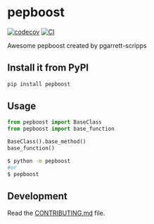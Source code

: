 # pepboost

[![codecov](https://codecov.io/gh/pgarrett-scripps/pepboost/branch/main/graph/badge.svg?token=pepboost_token_here)](https://codecov.io/gh/pgarrett-scripps/pepboost)
[![CI](https://github.com/pgarrett-scripps/pepboost/actions/workflows/main.yml/badge.svg)](https://github.com/pgarrett-scripps/pepboost/actions/workflows/main.yml)

Awesome pepboost created by pgarrett-scripps

## Install it from PyPI

```bash
pip install pepboost
```

## Usage

```py
from pepboost import BaseClass
from pepboost import base_function

BaseClass().base_method()
base_function()
```

```bash
$ python -m pepboost
#or
$ pepboost
```

## Development

Read the [CONTRIBUTING.md](CONTRIBUTING.md) file.
